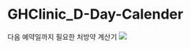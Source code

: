 # GHClinic_D-Day-Calender
다음 예약일까지 필요한 처방약 계산기
<img src="https://capsule-render.vercel.app/api?type=wave&color=auto&height=300&section=header&text=Noh%20Seung%20Jun&fontSize=90" />
